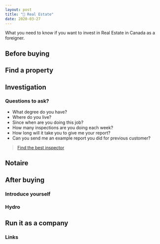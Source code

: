 ```yaml
---
layout: post
title: "🏡 Real Estate"
date: 2020-03-27
---
```


What you need to know if you want to invest in Real Estate in Canada as a foreigner.

## Before buying

## Find a property

## Investigation

### Questions to ask?

- What degree do you have?
- Where do you live?
- Since when are you doing this job?
- How many inspections are you doing each week?
- How long will it take you to give me your report?
- Can you send me an example report you did for previous customer?

> [Find the best inspector](https://www.lapresse.ca/maison/immobilier/conseils/201702/28/01-5074033-trouver-le-meilleur-inspecteur.php)

## Notaire

## After buying

### Introduce yourself

### Hydro

## Run it as a company

### Links
